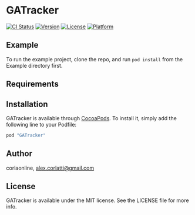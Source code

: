 # GATracker

[![CI Status](http://img.shields.io/travis/corlaonline/GATracker.svg?style=flat)](https://travis-ci.org/corlaonline/GATracker)
[![Version](https://img.shields.io/cocoapods/v/GATracker.svg?style=flat)](http://cocoapods.org/pods/GATracker)
[![License](https://img.shields.io/cocoapods/l/GATracker.svg?style=flat)](http://cocoapods.org/pods/GATracker)
[![Platform](https://img.shields.io/cocoapods/p/GATracker.svg?style=flat)](http://cocoapods.org/pods/GATracker)

## Example

To run the example project, clone the repo, and run `pod install` from the Example directory first.

## Requirements

## Installation

GATracker is available through [CocoaPods](http://cocoapods.org). To install
it, simply add the following line to your Podfile:

```ruby
pod "GATracker"
```

## Author

corlaonline, alex.corlatti@gmail.com

## License

GATracker is available under the MIT license. See the LICENSE file for more info.
